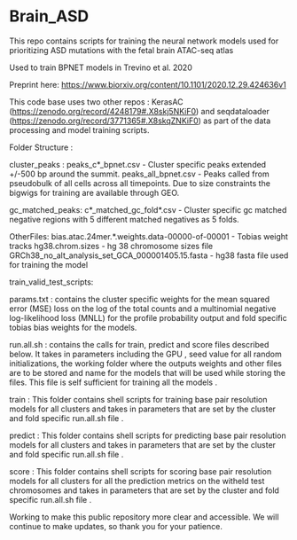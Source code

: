# Brain_ASD

This repo contains scripts for training the neural network models used for prioritizing ASD mutations with the fetal brain ATAC-seq atlas

Used to train BPNET models in Trevino et al. 2020

Preprint here: https://www.biorxiv.org/content/10.1101/2020.12.29.424636v1

This code base uses two other repos : KerasAC (https://zenodo.org/record/4248179#.X8skj5NKiF0)  and seqdataloader (https://zenodo.org/record/3771365#.X8skqZNKiF0) as part of the data processing and model training scripts. 

Folder Structure :

cluster_peaks :
peaks_c*_bpnet.csv - Cluster specific peaks extended +/-500 bp around the summit.
peaks_all_bpnet.csv - Peaks called from pseudobulk of all cells across all timepoints.
Due to size constraints the bigwigs for training are available through GEO.

gc_matched_peaks:
c*_matched_gc_fold*.csv - Cluster specific gc matched negative regions with 5 different matched negatives as 5 folds.

OtherFiles: 
bias.atac.24mer.*.weights.data-00000-of-00001 - Tobias weight tracks 
hg38.chrom.sizes - hg 38 chromosome sizes file 
GRCh38_no_alt_analysis_set_GCA_000001405.15.fasta - hg38 fasta file used for training the model

train_valid_test_scripts:

params.txt : contains the cluster specific weights for the mean squared error (MSE) loss on the log of the total counts and a multinomial negative log-likelihood loss (MNLL) for the profile probability output and fold specific tobias bias weights for the models.

run.all.sh : contains the calls for train, predict and score files described below. It takes in parameters including the GPU , seed value for all random initializations, the working folder where the outputs weights and other files are to be stored and name for the models that will be used while storing the files. This file is self sufficient for training all the models . 

train : This folder contains shell scripts for training base pair resolution models for all clusters and takes in parameters that are set by the cluster and fold specific run.all.sh file .

predict :  This folder contains shell scripts for predicting base pair resolution models for all clusters and takes in parameters that are set by the cluster and fold specific run.all.sh file .

score :  This folder contains shell scripts for scoring base pair resolution models for all clusters for all the prediction metrics on the witheld test chromosomes and takes in parameters that are set by the cluster and fold specific run.all.sh file .



Working to make this public repository more clear and accessible. We will continue to make updates, so thank you for your patience. 

